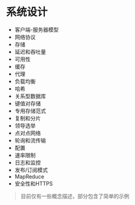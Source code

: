 # 系统设计

- 客户端-服务器模型
- 网络协议
- 存储
- 延迟和吞吐量
- 可用性
- 缓存
- 代理
- 负载均衡
- 哈希
- 关系型数据库
- 键值对存储
- 专用存储范式
- 复制和分片
- 领导选举
- 点对点网络
- 轮询和流传输
- 配置
- 速率限制
- 日志和监控
- 发布/订阅模式
- MapReduce
- 安全性和HTTPS

> 目前仅有一些概念描述，部分包含了简单的示例
